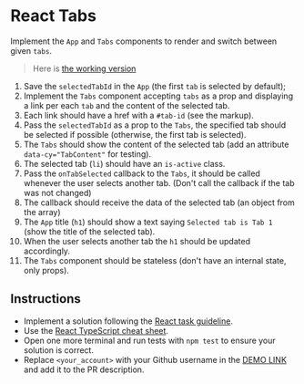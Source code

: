 # React Tabs

Implement the `App` and `Tabs` components to render and switch between given `tabs`.

> Here is [the working version](https://mate-academy.github.io/react_tabs)

1. Save the `selectedTabId` in the `App` (the first `tab` is selected by default);
1. Implement the `Tabs` component accepting `tabs` as a prop and displaying a link per each `tab` and the content of the selected tab.
1. Each link should have a href with a `#tab-id` (see the markup).
1. Pass the `selectedTabId` as a prop to the `Tabs`, the specified tab should be selected if possible
  (otherwise, the first tab is selected).
1. The `Tabs` should show the content of the selected tab (add an attribute `data-cy="TabContent"` for testing).
1. The selected tab (`li`) should have an `is-active` class.
1. Pass the `onTabSelected` callback to the `Tabs`, it should be called whenever the user selects another tab.
   (Don't call the callback if the tab was not changed)
1. The callback should receive the data of the selected tab (an object from the array)
1. The `App` title (`h1`) should show a text saying `Selected tab is Tab 1` (show the title of the selected tab).
1. When the user selects another tab the `h1` should be updated accordingly.
1. The `Tabs` component should be stateless (don't have an internal state, only props).

## Instructions

- Implement a solution following the [React task guideline](https://github.com/mate-academy/react_task-guideline#react-tasks-guideline).
- Use the [React TypeScript cheat sheet](https://mate-academy.github.io/fe-program/js/extra/react-typescript).
- Open one more terminal and run tests with `npm test` to ensure your solution is correct.
- Replace `<your_account>` with your Github username in the [DEMO LINK](https://ihorivna007.github.io/react_tabs/) and add it to the PR description.
